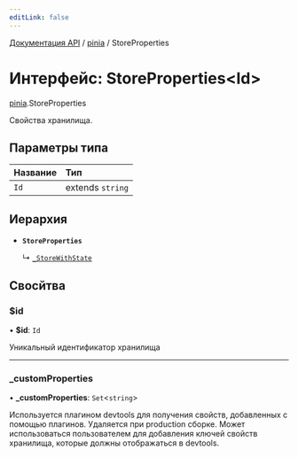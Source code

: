 ```yaml
---
editLink: false
---
```


[Документация API](../index.md) / [pinia](../modules/pinia.md) / StoreProperties

# Интерфейс: StoreProperties<Id\>

[pinia](../modules/pinia.md).StoreProperties

Свойства хранилища.

## Параметры типа

| Название | Тип              |
| :------- | :--------------- |
| `Id`     | extends `string` |

## Иерархия

- **`StoreProperties`**

  ↳ [`_StoreWithState`](pinia._StoreWithState.md)

## Свосйтва

### $id

• **$id**: `Id`

Уникальный идентификатор хранилища

___

### \_customProperties

• **\_customProperties**: `Set`<`string`\>

Используется плагином devtools для получения свойств, добавленных с помощью плагинов. Удаляется при production сборке. Может использоваться пользователем для добавления ключей свойств хранилища, которые должны отображаться в devtools.
